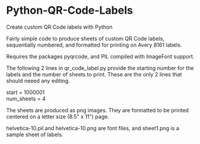 # Python-QR-Code-Labels
Create custom QR Code labels with Python

Fairly simple code to produce sheets of custom QR Code labels, sequentially numbered, and formatted for printing on Avery 8161 labels.

Requires the packages pyqrcode, and PIL compiled with ImageFont support.

The following 2 lines in qr_code_label.py provide the starting number for the labels and the number of sheets to print. These are the only 2 lines that should neeed any editing.

 start = 1000001<br />
 num_sheets = 4

The sheets are produced as png images. They are formatted to be printed centered on a letter size (8.5" x 11") page.

helvetica-10.pil and helvetica-10.png are font files, and sheet1.png is a sample sheet of labels.
